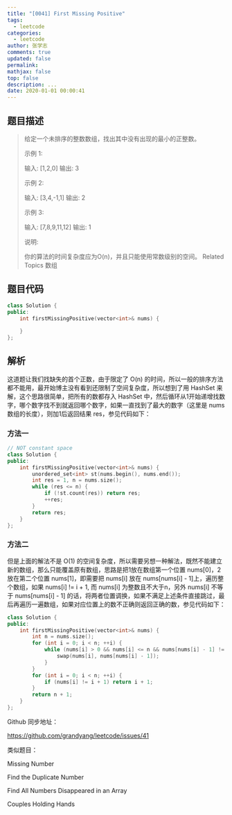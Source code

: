 ```yaml
---
title: "[0041] First Missing Positive"
tags:
  - leetcode
categories:
  - leetcode
author: 张学志
comments: true
updated: false
permalink:
mathjax: false
top: false
description: ...
date: 2020-01-01 00:00:41
---
```


## 题目描述

> 给定一个未排序的整数数组，找出其中没有出现的最小的正整数。 
> 
> 示例 1: 
> 
> 输入: [1,2,0]
> 输出: 3
> 
> 
> 示例 2: 
> 
> 输入: [3,4,-1,1]
> 输出: 2
> 
> 
> 示例 3: 
> 
> 输入: [7,8,9,11,12]
> 输出: 1
> 
> 
> 说明: 
> 
> 你的算法的时间复杂度应为O(n)，并且只能使用常数级别的空间。 
> Related Topics 数组

## 题目代码

```cpp
class Solution {
public:
    int firstMissingPositive(vector<int>& nums) {
        
    }
};
```

## 解析

这道题让我们找缺失的首个正数，由于限定了 O(n) 的时间，所以一般的排序方法都不能用，最开始博主没有看到还限制了空间复杂度，所以想到了用 HashSet 来解，这个思路很简单，把所有的数都存入 HashSet 中，然后循环从1开始递增找数字，哪个数字找不到就返回哪个数字，如果一直找到了最大的数字（这里是 nums 数组的长度），则加1后返回结果 res，参见代码如下：

### 方法一

```cpp
// NOT constant space
class Solution {
public:
    int firstMissingPositive(vector<int>& nums) {
        unordered_set<int> st(nums.begin(), nums.end());
        int res = 1, n = nums.size();
        while (res <= n) {
            if (!st.count(res)) return res;
            ++res;
        }
        return res;
    }
};
```

### 方法二

但是上面的解法不是 O(1) 的空间复杂度，所以需要另想一种解法，既然不能建立新的数组，那么只能覆盖原有数组，思路是把1放在数组第一个位置 nums[0]，2放在第二个位置 nums[1]，即需要把 nums[i] 放在 nums[nums[i] - 1]上，遍历整个数组，如果 nums[i] != i + 1, 而 nums[i] 为整数且不大于n，另外 nums[i] 不等于 nums[nums[i] - 1] 的话，将两者位置调换，如果不满足上述条件直接跳过，最后再遍历一遍数组，如果对应位置上的数不正确则返回正确的数，参见代码如下：

```cpp
class Solution {
public:
    int firstMissingPositive(vector<int>& nums) {
        int n = nums.size();
        for (int i = 0; i < n; ++i) {
            while (nums[i] > 0 && nums[i] <= n && nums[nums[i] - 1] != nums[i]) {
                swap(nums[i], nums[nums[i] - 1]);
            }
        }
        for (int i = 0; i < n; ++i) {
            if (nums[i] != i + 1) return i + 1;
        }
        return n + 1;
    }
};
```

Github 同步地址：

https://github.com/grandyang/leetcode/issues/41

 

类似题目：

Missing Number

Find the Duplicate Number

Find All Numbers Disappeared in an Array

Couples Holding Hands